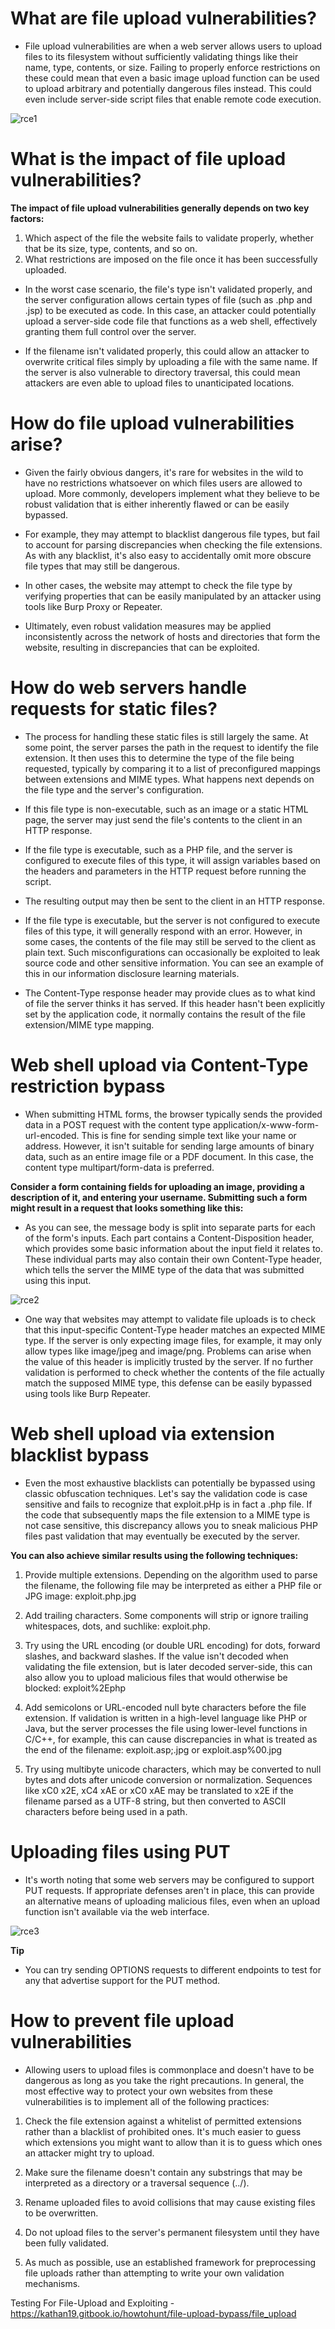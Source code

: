 # What are file upload vulnerabilities?

* File upload vulnerabilities are when a web server allows users to upload files to its filesystem without sufficiently validating things like their name, type, contents, or size. Failing to properly enforce restrictions on these could mean that even a basic image upload function can be used to upload arbitrary and potentially dangerous files instead. This could even include server-side script files that enable remote code execution.

![rce1](https://github.com/InfoSecExplorer/File-upload-vulnerabilities/assets/145893728/42552d35-2705-440a-a6da-55c959752daa)

# What is the impact of file upload vulnerabilities?

**The impact of file upload vulnerabilities generally depends on two key factors:**

1. Which aspect of the file the website fails to validate properly, whether that be its size, type, contents, and so on.
2. What restrictions are imposed on the file once it has been successfully uploaded.

* In the worst case scenario, the file's type isn't validated properly, and the server configuration allows certain types of file (such as .php and .jsp) to be executed as code. In this case, an attacker could potentially upload a server-side code file that functions as a web shell, effectively granting them full control over the server.

* If the filename isn't validated properly, this could allow an attacker to overwrite critical files simply by uploading a file with the same name. If the server is also vulnerable to directory traversal, this could mean attackers are even able to upload files to unanticipated locations.

# How do file upload vulnerabilities arise?

* Given the fairly obvious dangers, it's rare for websites in the wild to have no restrictions whatsoever on which files users are allowed to upload. More commonly, developers implement what they believe to be robust validation that is either inherently flawed or can be easily bypassed.

* For example, they may attempt to blacklist dangerous file types, but fail to account for parsing discrepancies when checking the file extensions. As with any blacklist, it's also easy to accidentally omit more obscure file types that may still be dangerous.

* In other cases, the website may attempt to check the file type by verifying properties that can be easily manipulated by an attacker using tools like Burp Proxy or Repeater.

* Ultimately, even robust validation measures may be applied inconsistently across the network of hosts and directories that form the website, resulting in discrepancies that can be exploited.

# How do web servers handle requests for static files?

* The process for handling these static files is still largely the same. At some point, the server parses the path in the request to identify the file extension. It then uses this to determine the type of the file being requested, typically by comparing it to a list of preconfigured mappings between extensions and MIME types. What happens next depends on the file type and the server's configuration.

* If this file type is non-executable, such as an image or a static HTML page, the server may just send the file's contents to the client in an HTTP response.

* If the file type is executable, such as a PHP file, and the server is configured to execute files of this type, it will assign variables based on the headers and parameters in the HTTP request before running the script.

* The resulting output may then be sent to the client in an HTTP response.

* If the file type is executable, but the server is not configured to execute files of this type, it will generally respond with an error. However, in some cases, the contents of the file may still be served to the client as plain text. Such misconfigurations can occasionally be exploited to leak source code and other sensitive information. You can see an example of this in our information disclosure learning materials.

* The Content-Type response header may provide clues as to what kind of file the server thinks it has served. If this header hasn't been explicitly set by the application code, it normally contains the result of the file extension/MIME type mapping.

# Web shell upload via Content-Type restriction bypass

 * When submitting HTML forms, the browser typically sends the provided data in a POST request with the content type application/x-www-form-url-encoded. This is fine for sending simple text like your name or address. However, it isn't suitable for sending large amounts of binary data, such as an entire image file or a PDF document. In this case, the content type multipart/form-data is preferred.

**Consider a form containing fields for uploading an image, providing a description of it, and entering your username. Submitting such a form might result in a request that looks something like this:**

*  As you can see, the message body is split into separate parts for each of the form's inputs. Each part contains a Content-Disposition header, which provides some basic information about the input field it relates to. These individual parts may also contain their own Content-Type header, which tells the server the MIME type of the data that was submitted using this input.

![rce2](https://github.com/InfoSecExplorer/File-upload-vulnerabilities/assets/145893728/063e32ff-4ba2-4b50-818c-8ef5ffe2ee8d)

* One way that websites may attempt to validate file uploads is to check that this input-specific Content-Type header matches an expected MIME type. If the server is only expecting image files, for example, it may only allow types like image/jpeg and image/png. Problems can arise when the value of this header is implicitly trusted by the server. If no further validation is performed to check whether the contents of the file actually match the supposed MIME type, this defense can be easily bypassed using tools like Burp Repeater.

# Web shell upload via extension blacklist bypass

* Even the most exhaustive blacklists can potentially be bypassed using classic obfuscation techniques. Let's say the validation code is case sensitive and fails to recognize that exploit.pHp is in fact a .php file. If the code that subsequently maps the file extension to a MIME type is not case sensitive, this discrepancy allows you to sneak malicious PHP files past validation that may eventually be executed by the server.

**You can also achieve similar results using the following techniques:** 

1. Provide multiple extensions. Depending on the algorithm used to parse the filename, the following file may be interpreted as either a PHP file or JPG image: exploit.php.jpg

2. Add trailing characters. Some components will strip or ignore trailing whitespaces, dots, and suchlike: exploit.php.
  
3. Try using the URL encoding (or double URL encoding) for dots, forward slashes, and backward slashes. If the value isn't decoded when validating the file extension, but is later decoded server-side, this can also allow you to upload malicious files that would otherwise be blocked: exploit%2Ephp
 
4. Add semicolons or URL-encoded null byte characters before the file extension. If validation is written in a high-level language like PHP or Java, but the server processes the file using lower-level functions in C/C++, for example, this can cause discrepancies in what is treated as the end of the filename: exploit.asp;.jpg or exploit.asp%00.jpg
  
5. Try using multibyte unicode characters, which may be converted to null bytes and dots after unicode conversion or normalization. Sequences like xC0 x2E, xC4 xAE or xC0 xAE may be translated to x2E if the filename parsed as a UTF-8 string, but then converted to ASCII characters before being used in a path.

# Uploading files using PUT

* It's worth noting that some web servers may be configured to support PUT requests. If appropriate defenses aren't in place, this can provide an alternative means of uploading malicious files, even when an upload function isn't available via the web interface.

![rce3](https://github.com/InfoSecExplorer/File-upload-vulnerabilities/assets/145893728/08eb3cb6-ce30-4cce-aa15-e08744b10d0f)
 
**Tip**
* You can try sending OPTIONS requests to different endpoints to test for any that advertise support for the PUT method.

# How to prevent file upload vulnerabilities

* Allowing users to upload files is commonplace and doesn't have to be dangerous as long as you take the right precautions. In general, the most effective way to protect your own websites from these vulnerabilities is to implement all of the following practices:

1. Check the file extension against a whitelist of permitted extensions rather than a blacklist of prohibited ones. It's much easier to guess which extensions you might want to allow than it is to guess which ones an attacker might try to upload.
 
2. Make sure the filename doesn't contain any substrings that may be interpreted as a directory or a traversal sequence (../).

3. Rename uploaded files to avoid collisions that may cause existing files to be overwritten.

4. Do not upload files to the server's permanent filesystem until they have been fully validated.

5. As much as possible, use an established framework for preprocessing file uploads rather than attempting to write your own validation mechanisms.


Testing For File-Upload and Exploiting - https://kathan19.gitbook.io/howtohunt/file-upload-bypass/file_upload








